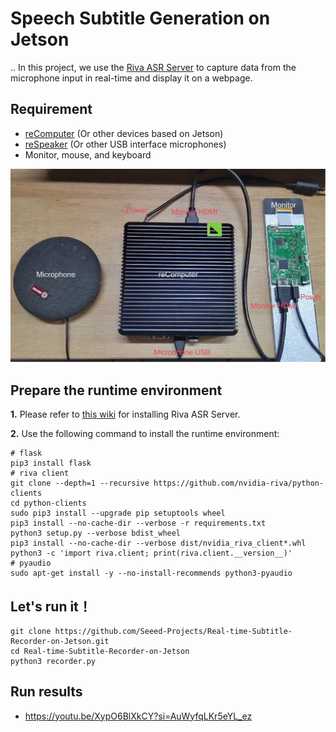 # Speech Subtitle Generation on Jetson
..
In this project, we use the [Riva ASR Server](https://catalog.ngc.nvidia.com/orgs/nvidia/teams/riva/resources/riva_quickstart) to capture data from the microphone input in real-time and display it on a webpage.

## Requirement

- [reComputer](https://www.seeedstudio.com/reComputer-Industrial-J3011-p-5682.html?queryID=c1e6f0b0bd38a98233ce64bce8083a22&objectID=5682&indexName=bazaar_retailer_products) (Or other devices based on Jetson)
- [reSpeaker](https://www.seeedstudio.com/ReSpeaker-Mic-Array-v2-0.html?queryID=2baffb980bdb6d5e65b2b3f511657cb2&objectID=139&indexName=bazaar_retailer_products) (Or other USB interface microphones)
- Monitor, mouse, and keyboard 

![hardware_connection](./sources/recorder_hardware_connection.png)

## Prepare the runtime environment

**1.** Please refer to [this wiki](https://wiki.seeedstudio.com/Local_Voice_Chatbot/#install-riva-server) for installing Riva ASR Server.

**2.** Use the following command to install the runtime environment:

```shell
# flask
pip3 install flask
# riva client
git clone --depth=1 --recursive https://github.com/nvidia-riva/python-clients
cd python-clients
sudo pip3 install --upgrade pip setuptools wheel
pip3 install --no-cache-dir --verbose -r requirements.txt
python3 setup.py --verbose bdist_wheel
pip3 install --no-cache-dir --verbose dist/nvidia_riva_client*.whl
python3 -c 'import riva.client; print(riva.client.__version__)'
# pyaudio
sudo apt-get install -y --no-install-recommends python3-pyaudio
```

## Let's run it！

```shell
git clone https://github.com/Seeed-Projects/Real-time-Subtitle-Recorder-on-Jetson.git
cd Real-time-Subtitle-Recorder-on-Jetson
python3 recorder.py
```

## Run results
- https://youtu.be/XypO6BlXkCY?si=AuWyfqLKr5eYL_ez